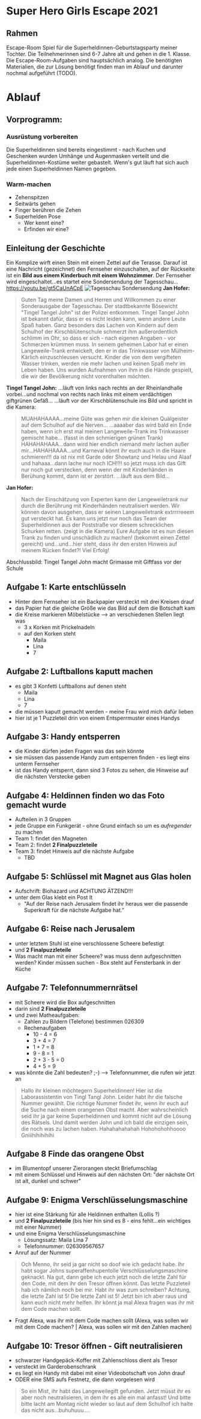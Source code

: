 # Super Hero Girls Escape 2021

## Rahmen
Escape-Room Spiel für die Superheldinnen-Geburtstagsparty meiner Tochter.
Die Teilnehmerinnen sind 6-7 Jahre alt und gehen in die 1. Klasse.
Die Escape-Room-Aufgaben sind hauptsächlich analog.
Die benötigten Materialien, die zur Lösung benötigt finden man im Ablauf und darunter nochmal aufgeführt (TODO).


# Ablauf

## Vorprogramm: 
### Ausrüstung vorbereiten
Die Superheldinnen sind bereits eingestimmt - nach Kuchen und Geschenken wurden Umhänge und Augenmasken verteilt und die Superheldinnen-Kostüme weiter gebastelt.
Wenn's gut läuft hat sich auch jede einen Superheldinnen Namen gegeben.

### Warm-machen 
- Zehenspitzen
- Seitwärts gehen
- Finger berühren die Zehen
- Superhelden Pose
  - Wer kennt eine?
  - Erfinden wir eine?

## Einleitung der Geschichte

Ein Komplize wirft einen Stein mit einem Zettel auf die Terasse.
Darauf ist eine Nachricht (gezeichnet) den Fernseher einzuschalten, auf der Rückseite ist ein **Bild aus einem Kinderbuch mit einem Wohnzimmer**.
Der Fernseher wird eingeschaltet...es startet eine Sondersendung der Tagesschau...
https://youtu.be/gt5CaUnACpE
![Tagesschau Sondersendung](/media/Tagesschau-Background_KBS.png)
**Jan Hofer:**
> Guten Tag meine Damen und Herren und Willkommen zu einer Sonderausgabe der Tagesschau.
> Der stadtbekannte Bösewicht "Tingel Tangel John" ist der Polizei entkommen. Tingel Tangel John ist bekannt dafür, dass er es nicht leiden kann, wenn andere Leute Spaß haben. 
> Ganz besonders das Lachen von Kindern auf dem Schulhof der Kirschblütenschule schmerzt ihm außerordentlich schlimm im Ohr, so dass er sich - nach eigenen Angaben - vor Schmerzen krümmen muss. 
> In seinem geheimen Labor hat er einen Langeweile-Trank entwickelt, den er in das Trinkwasser von Mülheim-Kärlich einzuschleusen versucht. 
> Kinder die von dem vergifteten Wasser trinken, werden nie mehr lachen und keinen Spaß mehr im Leben haben.
> Uns wurden Aufnahmen von ihm in die Hände gespielt, die wir der Bevölkerung nicht vorenthalten möchten.

**Tingel Tangel John:**
...läuft von links nach rechts an der Rheinlandhalle vorbei...und nochmal von rechts nach links mit einem verdächtigen giftgrünen Gefäß...
...läuft vor der Kirschblütenschule ins Bild und spricht in die Kamera:
> MUAHAHAAAA...meine Güte was gehen mir die kleinen Quälgeister auf dem Schulhof auf die Nerven...
> ...aaaaber das wird bald ein Ende haben, wenn ich erst mal meinen Langeweile-Trank ins Trinkwasser gemischt habe... (fasst in den schmierigen grünen Trank)
> HAHAHAHAAA...dann wird hier endlich niemand mehr lachen außer mir...HAHAHAAAA...und Karneval könnt ihr euch auch in die Haare schmieren!!!
> da ist nix mit Garde oder Showtanz und Helau und Alaaf und hahaaa...dann lache nur noch ICH!!!!
> so jetzt muss ich das Gift nur noch gut verstecken, denn wenn der mit Kinderhänden in Berühung kommt, dann ist er zerstört.
...läuft aus dem Bild...

**Jan Hofer:**
> Nach der Einschätzung von Experten kann der Langeweiletrank nur durch die Berührung mit Kinderhänden neutralisiert werden.
> Wir können davon ausgehen, dass er seinen Langeweiletrank  extrrrreeem gut versteckt hat. Es kann uns jetzt nur noch das Team der Superheldinnen aus der Poststraße vor diesem schrecklichen Schurken retten. 
> (zeigt in die Kamera) Eure Aufgabe ist es nun diesen Trank zu finden und unschädlich zu machen!
> (bekommt einen Zettel gereicht) und...und...hier steht, dass ihr den ersten Hinweis auf meinem Rücken findet?!
> Viel Erfolg!

Abschlussbild: Tingel Tangel John macht Grimasse mit Giftfass vor der Schule

## Aufgabe 1: Karte entschlüsseln
- Hinter dem Fernseher ist ein Backpapier versteckt mit drei Kreisen drauf
- das Papier hat die gleiche Größe wie das Bild auf dem die Botschaft kam
- die Kreise markieren Möbelstücke --> an verschiedenen Stellen liegt was
  - 3 x Korken mit Prickelnadeln
  - auf den Korken steht 
    - Maila
    - Lina
    - 7

## Aufgabe 2: Luftballons kaputt machen 
- es gibt 3 Konfetti Luftballons auf denen steht 
  - Maila
  - Lina
  - 7
- die müssen kaputt gemacht werden - meine Frau wird mich dafür lieben
- hier ist je 1 Puzzleteil drin von einem Entsperrmuster eines Handys

## Aufgabe 3: Handy entsperren
- die Kinder dürfen jeden Fragen was das sein könnte
- sie müssen das passende Handy zum entsperren finden - es liegt eins unterm Fernseher
- ist das Handy entsperrt, dann sind 3 Fotos zu sehen, die Hinweise auf die nächsten Verstecke geben

## Aufgabe 4: Heldinnen finden wo das Foto gemacht wurde
- Aufteilen in 3 Gruppen 
- jede Gruppe ein Funkgerät - ohne Grund einfach so um es *aufregender* zu machen
- Team 1: findet den Magneten
- Team 2: findet **2 Finalpuzzleteile**
- Team 3: findet Hinweis auf die nächste Aufgabe
  - TBD

## Aufgabe 5: Schlüssel mit Magnet aus Glas holen
- Aufschrift: Biohazard und ACHTUNG ÄTZEND!!!
- unter dem Glas klebt ein Post It
  - "Auf der Reise nach Jerusalem  findet ihr heraus wer die passende Superkraft für die nächste Aufgabe hat.”

## Aufgabe 6: Reise nach Jerusalem
- unter letztem Stuhl ist eine verschlossene Scheere befestigt
- und **2 Finalpuzzleteile**
- Was macht man mit einer Scheere? was muss denn aufgeschnitten werden? Kinder müssen suchen - Box steht auf Fensterbank in der Küche

## Aufgabe 7: Telefonnummernrätsel
- mit Scheere wird die Box aufgeschnitten 
- darin sind **2 Finalpuzzleteile**
- und zwei Matheaufgaben:
  - Zahlen zu Bildern (Telefone) bestimmen 026309 
  - Rechenaufgaben 
    - 10 - 4 = 6
    - 3 + 4 = 7
    - 1 + 7 = 8
    - 9 - 8 = 1
    - 2 + 3 - 5 = 0
    - 4 + 5 = 9 
- was könnte die Zahl bedeuten? ;-) --> Telefonnummer, die rufen wir jetzt an
> Hallo ihr kleinen möchtegern Superheldinnen! Hier ist die Laborassistentin von Tingl Tangl John. Leider habt ihr die falsche Nummer gewählt. Die richtige Nummer findet ihr, wenn ihr euch auf die Suche nach einem orangenen Obst macht. Aber wahrscheinlich seid ihr ja gar keine Superheldinnen und kommt nicht auf die Lösung des Rätsels. Und damit werden John und ich bald die einzigen sein, die noch was zu lachen haben. Hahahahahahah Hohohohohhoooo Gniiihihihihihi 

## Aufgabe 8 Finde das orangene Obst
- im Blumentopf unserer Zierorangen steckt Briefumschlag
- mit einem Schlüssel und Hinweis auf den nächsten Ort: "der nächste Ort ist alt, dunkel und schwer"

## Aufgabe 9: Enigma Verschlüsselungsmaschine
- hier ist eine Stärkung für alle Heldinnen enthalten (Lollis ?)
- und **2 Finalpuzzleteile** (bis hier hin sind es 8 - eins fehlt...ein wichtiges mit einer Nummer)
- und eine Enigma Verschlüsselungsmaschine
  - Lösungssatz:    Maila Lina 7
  - Telefonnummer:  026309567657
- Anruf auf der Nummer
> Och Menno, ihr seid ja gar nicht so doof wie ich gedacht habe. Ihr habt sogar Johns superaffenhupentolle Verschlüsselungsmaschine geknackt. Na gut, dann gebe ich euch jetzt noch die letzte Zahl für den Code, mit dem ihr den Tresor öffnen könnt. Das letzte Puzzleteil hab ich nämlich noch bei mir. Habt ihr was zum schreiben? Achtung, die letzte Zahl ist 5! Die letzte Zahl ist 5! Jetzt bin ich aber raus und kann euch nicht mehr helfen. Ihr könnt ja mal Alexa fragen was ihr mit dem Code machen sollt.
- Fragt Alexa, was ihr mit dem Code machen sollt (Alexa, was sollen wir mit dem Code machen? | Alexa, was sollen wir mit den Zahlen machen)

## Aufgabe 10: Tresor öffnen - Gift neutralisieren
- schwarzer Handgepäck-Koffer mit Zahlenschloss dient als Tresor
- versteckt im Garderobenschrank
- es liegt ein Handy mit dabei mit einer Videobotschaft von John drauf 
- ODER eine SMS aufs Festnetz, die dann vorgelesen wird
> So ein Mist, ihr habt das Langeweilegift gefunden. Jetzt müsst ihr es aber noch neutralisieren, in dem ihr es alle ein mal anfasst! Und bitte bitte lacht am Montag nicht wieder so laut auf dem Schulhof ich halte das nicht aus...buhuhuuu....


